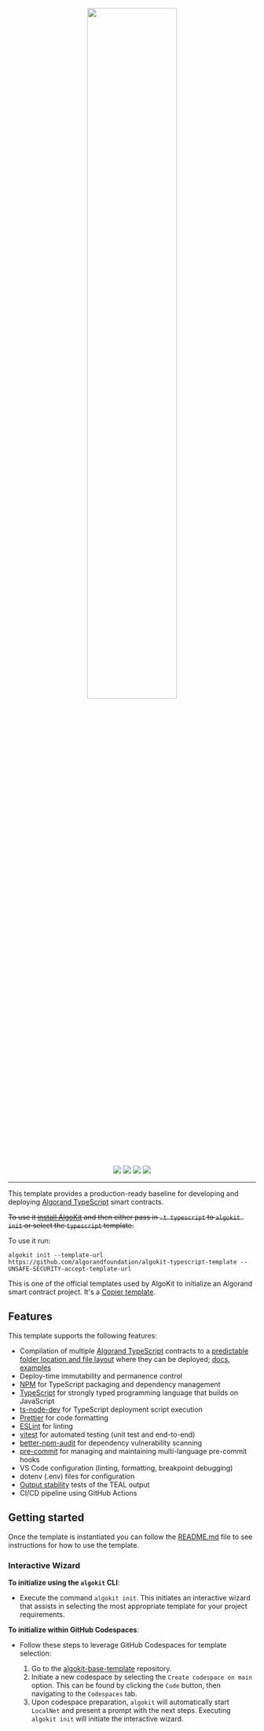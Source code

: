<div align="center">
<a href="https://github.com/algorandfoundation/algokit-typescript-template"><img src="https://bafybeid5333wj4vvxc3yyif3dzrewowos46sq2vj55r7u3vyhazhoyffo4.ipfs.nftstorage.link/" width=60%></a>
</div>

<p align="center">
    <a target="_blank" href="https://github.com/algorandfoundation/algokit-cli"><img src="https://img.shields.io/badge/docs-repository-00dc94?logo=github&style=flat.svg" /></a>
    <a target="_blank" href="https://developer.algorand.org/algokit/"><img src="https://img.shields.io/badge/learn-AlgoKit-00dc94?logo=algorand&mac=flat.svg" /></a>
    <a target="_blank" href="https://github.com/algorandfoundation/algokit-typescript-template"><img src="https://img.shields.io/github/stars/algorandfoundation/algokit-typescript-template?color=00dc94&logo=star&style=flat" /></a>
    <a target="_blank" href="https://developer.algorand.org/algokit/"><img  src="https://api.visitorbadge.io/api/visitors?path=https%3A%2F%2Fgithub.com%2Falgorandfoundation%2Falgokit-typescript-template&countColor=%2300dc94&style=flat" /></a>
</p>

---

This template provides a production-ready baseline for developing and deploying [Algorand TypeScript](https://github.com/algorandfoundation/puya-ts) smart contracts.

~~To use it [install AlgoKit](https://github.com/algorandfoundation/algokit-cli#readme) and then either pass in `-t typescript` to `algokit init` or select the `typescript` template.~~

To use it run:
```
algokit init --template-url https://github.com/algorandfoundation/algokit-typescript-template --UNSAFE-SECURITY-accept-template-url
```

This is one of the official templates used by AlgoKit to initialize an Algorand smart contract project. It's a [Copier template](https://copier.readthedocs.io/en/stable/).

## Features

This template supports the following features:

- Compilation of multiple [Algorand TypeScript](https://github.com/algorandfoundation/puya-ts/) contracts to a [predictable folder location and file layout](template_content/smart_contracts) where they can be deployed; [docs](https://github.com/algorandfoundation/puya-ts/), [examples](https://github.com/algorandfoundation/puya-ts/tree/main/examples)
- Deploy-time immutability and permanence control
- [NPM](https://www.npmjs.com/) for TypeScript packaging and dependency management
- [TypeScript](https://www.typescriptlang.org/) for strongly typed programming language that builds on JavaScript
- [ts-node-dev](https://github.com/wclr/ts-node-dev) for TypeScript deployment script execution
- [Prettier](https://prettier.io/) for code formatting
- [ESLint](https://eslint.org/) for linting
- [vitest](https://vitest.dev/) for automated testing (unit test and end-to-end)
- [better-npm-audit](https://github.com/jeemok/better-npm-audit#readme) for dependency vulnerability scanning
- [pre-commit](https://pre-commit.com/) for managing and maintaining multi-language pre-commit hooks
- VS Code configuration (linting, formatting, breakpoint debugging)
- dotenv (.env) files for configuration
- [Output stability](https://github.com/algorandfoundation/algokit-cli/blob/main/docs/articles/output_stability.md) tests of the TEAL output
- CI/CD pipeline using GitHub Actions

## Getting started

Once the template is instantiated you can follow the [README.md](template_content/README.md.jinja) file to see instructions for how to use the template.

### Interactive Wizard

**To initialize using the `algokit` CLI**:

- Execute the command `algokit init`. This initiates an interactive wizard that assists in selecting the most appropriate template for your project requirements.

**To initialize within GitHub Codespaces**:

- Follow these steps to leverage GitHub Codespaces for template selection:

  1. Go to the [algokit-base-template](https://github.com/algorandfoundation/algokit-base-template) repository.
  2. Initiate a new codespace by selecting the `Create codespace on main` option. This can be found by clicking the `Code` button, then navigating to the `Codespaces` tab.
  3. Upon codespace preparation, `algokit` will automatically start `LocalNet` and present a prompt with the next steps. Executing `algokit init` will initiate the interactive wizard.
